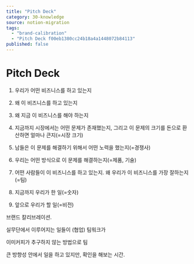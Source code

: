 ```yaml
---
title: "Pitch Deck"
category: 30-knowledge
source: notion-migration
tags:
  - "brand-calibration"
  - "Pitch Deck f00eb1380cc24b18a4a1448072b84113"
published: false
---
```


# Pitch Deck

1. 우리가 어떤 비즈니스를 하고 있는지

2. 왜 이 비즈니스를 하고 있는지

3. 왜 지금 이 비즈니스를 해야 하는지

4. 지금까지 시장에서는 어떤 문제가 존재했는지, 그리고 이 문제의 크기를 돈으로 환산하면 얼마나 큰지(=시장 크기)

5. 남들은 이 문제를 해결하기 위해서 어떤 노력을 했는지(=경쟁사)

6. 우리는 어떤 방식으로 이 문제를 해결하는지(=제품, 기술)

7. 어떤 사람들이 이 비즈니스를 하고 있는지. 왜 우리가 이 비즈니스를 가장 잘하는지(=팀)

8. 지금까지 우리가 한 일(=숫자)

9. 앞으로 우리가 할 일(=비전)

브랜드 칼리브레이션.

실무단에서 이루어지는 일들이 (협업) 팀워크가

이미커피가 추구하지 않는 방법으로 팀

큰 방향성 안에서 일을 하고 있지만, 확인을 해보는 시간.
